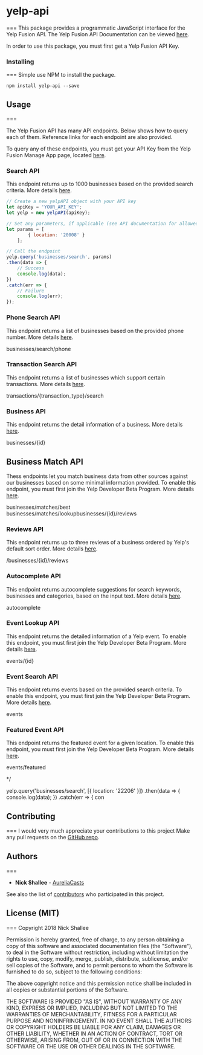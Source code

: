 # yelp-api
===
This package provides a programmatic JavaScript interface for the Yelp Fusion API.  The Yelp Fusion API Documentation can be viewed [here](https://www.yelp.com/developers/documentation/v3).

In order to use this package, you must first get a Yelp Fusion API Key.

### Installing
===
Simple use NPM to install the package.

```
npm install yelp-api --save
```

## Usage
===

The Yelp Fusion API has many API endpoints.  Below shows how to query each of them.  Reference links for each endpoint are also provided.

To query any of these endpoints, you must get your API Key from the Yelp Fusion Manage App page, located [here](https://www.yelp.com/developers/v3/manage_app).

### Search API
This endpoint returns up to 1000 businesses based on the provided search criteria.  More details [here](https://www.yelp.com/developers/documentation/v3/business_search).

```javascript
// Create a new yelpAPI object with your API key
let apiKey = 'YOUR_API_KEY';
let yelp = new yelpAPI(apiKey);

// Set any parameters, if applicable (see API documentation for allowed params)
let params = [
		{ location: '20008' }
	];

// Call the endpoint
yelp.query('businesses/search', params)
.then(data => {
    // Success
	console.log(data);
})
.catch(err => {
    // Failure
	console.log(err);
});

```

### Phone Search API
This endpoint returns a list of businesses based on the provided phone number.  More details [here](https://www.yelp.com/developers/documentation/v3/business_search_phone).

businesses/search/phone

### Transaction Search API
This endpoint returns a list of businesses which support certain transactions.  More details [here](https://www.yelp.com/developers/documentation/v3/transactions_search).

transactions/{transaction_type}/search

### Business API
This endpoint returns the detail information of a business.  More details [here](https://www.yelp.com/developers/documentation/v3/business).

businesses/{id}

## Business Match API
Thess endpoints let you match business data from other sources against our businesses based on some minimal information provided.  To enable this endpoint, you must first join the Yelp Developer Beta Program.  More details [here](https://www.yelp.com/developers/documentation/v3/business_match).

businesses/matches/best
businesses/matches/lookupbusinesses/{id}/reviews

### Reviews API
This endpoint returns up to three reviews of a business ordered by Yelp's default sort order.  More details [here](https://www.yelp.com/developers/documentation/v3/business_reviews).

/businesses/{id}/reviews

### Autocomplete API
This endpoint returns autocomplete suggestions for search keywords, businesses and categories, based on the input text.  More details [here](https://www.yelp.com/developers/documentation/v3/autocomplete).

autocomplete

### Event Lookup API
This endpoint returns the detailed information of a Yelp event.  To enable this endpoint, you must first join the Yelp Developer Beta Program.  More details [here](https://www.yelp.com/developers/documentation/v3/event).

events/{id}

### Event Search API
This endpoint returns events based on the provided search criteria.  To enable this endpoint, you must first join the Yelp Developer Beta Program.  More details [here](https://www.yelp.com/developers/documentation/v3/event_search).

events

### Featured Event API
This endpoint returns the featured event for a given location.  To enable this endpoint, you must first join the Yelp Developer Beta Program.  More details [here](https://www.yelp.com/developers/documentation/v3/featured_event).

events/featured

*/

yelp.query('businesses/search', [{ location: '22206' }])
.then(data => {
	console.log(data);
})
.catch(err => {
	con


## Contributing
===
I would very much appreciate your contributions to this project  Make any pull requests on the [GitHub repo](https://github.com/NickShallee/yelp-api).

## Authors
===
* **Nick Shallee** - [AureliaCasts](https://aureliacasts.com)

See also the list of [contributors](https://github.com/NickShallee/yelp-api/contributors) who participated in this project.

## License (MIT)
===
Copyright 2018 Nick Shallee

Permission is hereby granted, free of charge, to any person obtaining a copy of this software and associated documentation files (the "Software"), to deal in the Software without restriction, including without limitation the rights to use, copy, modify, merge, publish, distribute, sublicense, and/or sell copies of the Software, and to permit persons to whom the Software is furnished to do so, subject to the following conditions:

The above copyright notice and this permission notice shall be included in all copies or substantial portions of the Software.

THE SOFTWARE IS PROVIDED "AS IS", WITHOUT WARRANTY OF ANY KIND, EXPRESS OR IMPLIED, INCLUDING BUT NOT LIMITED TO THE WARRANTIES OF MERCHANTABILITY, FITNESS FOR A PARTICULAR PURPOSE AND NONINFRINGEMENT. IN NO EVENT SHALL THE AUTHORS OR COPYRIGHT HOLDERS BE LIABLE FOR ANY CLAIM, DAMAGES OR OTHER LIABILITY, WHETHER IN AN ACTION OF CONTRACT, TORT OR OTHERWISE, ARISING FROM, OUT OF OR IN CONNECTION WITH THE SOFTWARE OR THE USE OR OTHER DEALINGS IN THE SOFTWARE.
